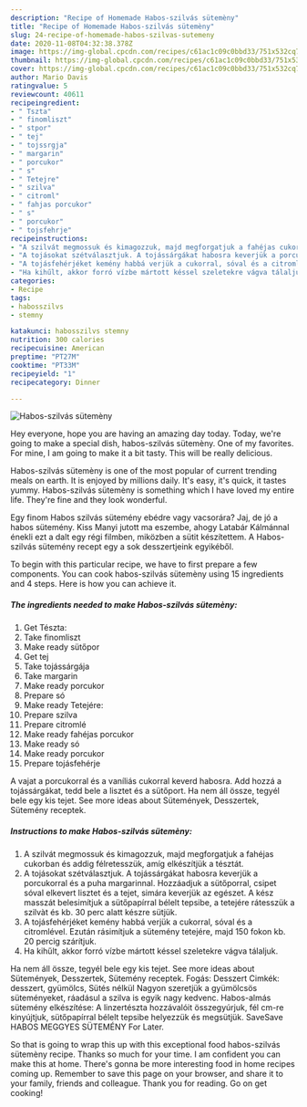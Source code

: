 ```yaml
---
description: "Recipe of Homemade Habos-szilvás sütemèny"
title: "Recipe of Homemade Habos-szilvás sütemèny"
slug: 24-recipe-of-homemade-habos-szilvas-sutemeny
date: 2020-11-08T04:32:38.378Z
image: https://img-global.cpcdn.com/recipes/c61ac1c09c0bbd33/751x532cq70/habos-szilvas-sutemeny-recept-foto.jpg
thumbnail: https://img-global.cpcdn.com/recipes/c61ac1c09c0bbd33/751x532cq70/habos-szilvas-sutemeny-recept-foto.jpg
cover: https://img-global.cpcdn.com/recipes/c61ac1c09c0bbd33/751x532cq70/habos-szilvas-sutemeny-recept-foto.jpg
author: Mario Davis
ratingvalue: 5
reviewcount: 40611
recipeingredient:
- " Tszta"
- " finomliszt"
- " stpor"
- " tej"
- " tojssrgja"
- " margarin"
- " porcukor"
- " s"
- " Tetejre"
- " szilva"
- " citroml"
- " fahjas porcukor"
- " s"
- " porcukor"
- " tojsfehrje"
recipeinstructions:
- "A szilvát megmossuk és kimagozzuk, majd megforgatjuk a fahéjas cukorban és addig félretesszük, amíg elkészítjük a tésztát."
- "A tojásokat szétválasztjuk. A tojássárgákat habosra keverjük a porcukorral és a puha margarinnal. Hozzáadjuk a sütőporral, csipet sóval elkevert lisztet és a tejet, simára keverjük az egészet. A kész masszát belesimítjuk a sütőpapírral bélelt tepsibe, a tetejére rátesszük a szilvàt és kb. 30 perc alatt készre sütjük."
- "A tojásfehérjéket kemény habbá verjük a cukorral, sóval és a citromlével. Ezután rásimítjuk a sütemény tetejére, majd 150 fokon kb. 20 percig szárítjuk."
- "Ha kihűlt, akkor forró vízbe mártott késsel szeletekre vágva tálaljuk."
categories:
- Recipe
tags:
- habosszilvs
- stemny

katakunci: habosszilvs stemny 
nutrition: 300 calories
recipecuisine: American
preptime: "PT27M"
cooktime: "PT33M"
recipeyield: "1"
recipecategory: Dinner

---
```



![Habos-szilvás sütemèny](https://img-global.cpcdn.com/recipes/c61ac1c09c0bbd33/751x532cq70/habos-szilvas-sutemeny-recept-foto.jpg)

Hey everyone, hope you are having an amazing day today. Today, we're going to make a special dish, habos-szilvás sütemèny. One of my favorites. For mine, I am going to make it a bit tasty. This will be really delicious.

Habos-szilvás sütemèny is one of the most popular of current trending meals on earth. It is enjoyed by millions daily. It's easy, it's quick, it tastes yummy. Habos-szilvás sütemèny is something which I have loved my entire life. They're fine and they look wonderful.

Egy finom Habos szilvás sütemény ebédre vagy vacsorára? Jaj, de jó a habos sütemény. Kiss Manyi jutott ma eszembe, ahogy Latabár Kálmánnal énekli ezt a dalt egy régi filmben, miközben a sütit készítettem. A Habos-szilvás sütemény recept egy a sok desszertjeink egyikéből.


To begin with this particular recipe, we have to first prepare a few components. You can cook habos-szilvás sütemèny using 15 ingredients and 4 steps. Here is how you can achieve it.

<!--inarticleads1-->

##### The ingredients needed to make Habos-szilvás sütemèny:

1. Get  Tészta:
1. Take  finomliszt
1. Make ready  sütőpor
1. Get  tej
1. Take  tojássárgája
1. Take  margarin
1. Make ready  porcukor
1. Prepare  só
1. Make ready  Tetejére:
1. Prepare  szilva
1. Prepare  citromlé
1. Make ready  fahéjas porcukor
1. Make ready  só
1. Make ready  porcukor
1. Prepare  tojásfehérje


A vajat a porcukorral és a vaníliás cukorral keverd habosra. Add hozzá a tojássárgákat, tedd bele a lisztet és a sütőport. Ha nem áll össze, tegyél bele egy kis tejet. See more ideas about Sütemények, Desszertek, Sütemény receptek. 

<!--inarticleads2-->

##### Instructions to make Habos-szilvás sütemèny:

1. A szilvát megmossuk és kimagozzuk, majd megforgatjuk a fahéjas cukorban és addig félretesszük, amíg elkészítjük a tésztát.
1. A tojásokat szétválasztjuk. A tojássárgákat habosra keverjük a porcukorral és a puha margarinnal. Hozzáadjuk a sütőporral, csipet sóval elkevert lisztet és a tejet, simára keverjük az egészet. A kész masszát belesimítjuk a sütőpapírral bélelt tepsibe, a tetejére rátesszük a szilvàt és kb. 30 perc alatt készre sütjük.
1. A tojásfehérjéket kemény habbá verjük a cukorral, sóval és a citromlével. Ezután rásimítjuk a sütemény tetejére, majd 150 fokon kb. 20 percig szárítjuk.
1. Ha kihűlt, akkor forró vízbe mártott késsel szeletekre vágva tálaljuk.


Ha nem áll össze, tegyél bele egy kis tejet. See more ideas about Sütemények, Desszertek, Sütemény receptek. Fogás: Desszert Cimkék: desszert, gyümölcs, Sütés nélkül Nagyon szeretjük a gyümölcsös süteményeket, ráadásul a szilva is egyik nagy kedvenc. Habos-almás sütemény elkészítése: A linzertészta hozzávalóit összegyúrjuk, fél cm-re kinyújtjuk, sütőpapírral bélelt tepsibe helyezzük és megsütjük. SaveSave HABOS MEGGYES SÜTEMÉNY For Later. 

So that is going to wrap this up with this exceptional food habos-szilvás sütemèny recipe. Thanks so much for your time. I am confident you can make this at home. There's gonna be more interesting food in home recipes coming up. Remember to save this page on your browser, and share it to your family, friends and colleague. Thank you for reading. Go on get cooking!
